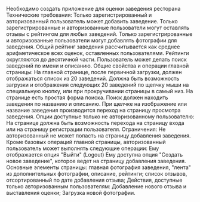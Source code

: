 Необходимо создать приложение для оценки заведения ресторана
Технические требования:
Только зарегистрированный и авторизованный пользователь может добавить заведение.
Только зарегистрированные и авторизованные пользователи могут оставлять отзывы с рейтингом для любых заведений.
Только зарегистрированные и авторизованные пользователи могут добавлять фотографии для заведения.
Общий рейтинг заведения рассчитывается как среднее арифметическое всех оценок, оставленных пользователями. Рейтинги округляются до десятичной части.
Пользователь может делать поиск заведений по имени и описанию.
Общие свойства и операции главной страницы:
На главной странице, после первичной загрузки, должен отображаться список из 20 заведений.
Должна быть возможность загрузки и отображения следующих 20 заведений по щелчку мыши на специальную кнопку, или при прокручивании страницы в самый низ.
На странице есть простая форма поиска. Поиск должен находить заведения по названию и описанию.
При щелчке на изображение или название заведения производится переход на страницу просмотра заведения.
Опции доступные только не авторизованному пользователю:
На странице должна быть возможность перехода на страницу входа или на страницу регистрации пользователя.
Ограничения:
Не авторизованный не может попасть на страницу добавления заведения.
Кроме базовых операций главной страницы, авторизованный пользователь может выполнять следующие операции:
Ему отображается опция "Выйти" (Logout)
Ему доступна опция "Создать новое заведение", которое ведет на страницу добавления заведения.
Основные элементы страницы:
главная фотография заведения, "лента" из дополнительных фотографии, описание, рейтинги;
список отзывов, отсортированный по дате добавления отзыва;
Действия, доступные только авторизованным пользователям:
Добавление нового отзыва и выставления оценки;
Загрузка новой фотографии.

